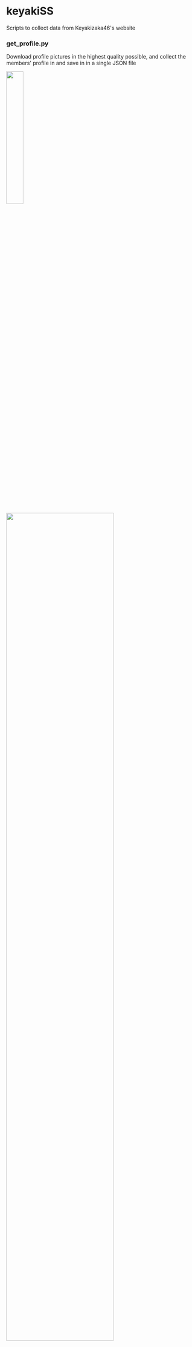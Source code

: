 # keyakiSS
Scripts to collect data from Keyakizaka46's website

### **get_profile.py**

Download profile pictures in the highest quality possible, and collect the members' profile in and save in in a single JSON file

<img src="https://i.imgur.com/UX9pMhp.png" height="30%"  width="30%">
<img src="https://i.imgur.com/rvTspI6.png"  height="75%" width="75%" >
<br/ >

Dependency
- Beautiful Soup [link](https://www.crummy.com/software/BeautifulSoup/bs4/doc/#installing-beautiful-soup)

To start you either can clone this repo or just download the script
```
$ git clone https://github.com/jmardjuki/stuff.git
or
$ wget https://raw.githubusercontent.com/jmardjuki/stuff/master/keyakiScraper/get_picture.py
```

Usage
```
$ python3 get_profile.py -h
usage: get_profile.py [-h] [-i IMAGE] [-d DATA]

Get Keyakizaka46 data profile and pictures

optional arguments:
  -h, --help            show this help message and exit
  -i IMAGE, --image IMAGE
                        specify the path to save the image
  -d DATA, --data DATA  specify the path to save the profile data
```
To run the script with default directory
```
$ python3 get_profile.py
```

>Note: Script will not run with Python2, so make sure you use Python3

Feel free to contribute by submitting a pull request.

